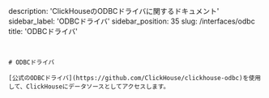 description: 'ClickHouseのODBCドライバに関するドキュメント'
sidebar_label: 'ODBCドライバ'
sidebar_position: 35
slug: /interfaces/odbc
title: 'ODBCドライバ'
```


# ODBCドライバ

[公式のODBCドライバ](https://github.com/ClickHouse/clickhouse-odbc)を使用して、ClickHouseにデータソースとしてアクセスします。
